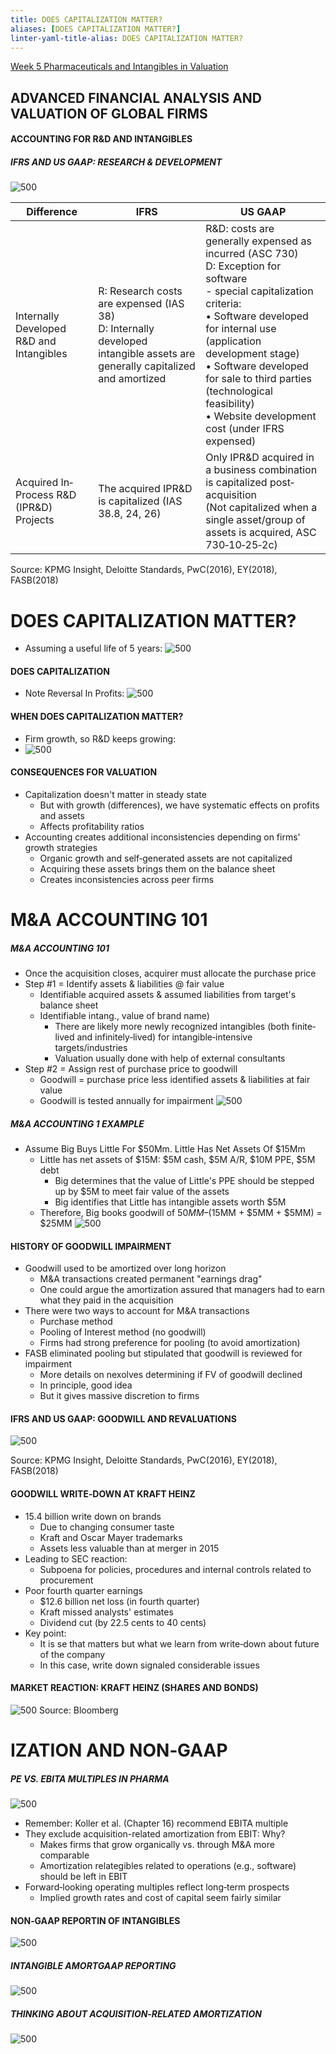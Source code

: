 ```yaml
---
title: DOES CAPITALIZATION MATTER?
aliases: [DOES CAPITALIZATION MATTER?]
linter-yaml-title-alias: DOES CAPITALIZATION MATTER?
---
```


[Week 5 Pharmaceuticals and Intangibles in Valuation](Week%205%20Pharmaceuticals%20and%20Intangibles%20in%20Valuation.md)

## ADVANCED FINANCIAL ANALYSIS AND VALUATION OF GLOBAL FIRMS

#### ACCOUNTING FOR R&D AND INTANGIBLES

##### IFRS AND US GAAP: RESEARCH & DEVELOPMENT

![500](Z.%20Clippings/Untitled%205-20240504011358685.png)

| Difference                               | IFRS                                                                                                                           | US GAAP                                                                                                                                                                                                                                                                                                                                       |
| ---------------------------------------- | ------------------------------------------------------------------------------------------------------------------------------ | --------------------------------------------------------------------------------------------------------------------------------------------------------------------------------------------------------------------------------------------------------------------------------------------------------------------------------------------- |
| Internally Developed R&D and Intangibles | R: Research costs are expensed (IAS 38) <br> D: Internally developed intangible assets are generally capitalized and amortized | R&D: costs are generally expensed as incurred (ASC 730)<br>D: Exception for software  <br>- special capitalization criteria:  <br>• Software developed for internal use (application development stage)  <br>• Software developed for sale to third parties (technological feasibility)  <br>• Website development cost (under IFRS expensed) |
| Acquired In‐Process R&D (IPR&D) Projects | The acquired IPR&D is capitalized (IAS 38.8, 24, 26)                                                                           | Only IPR&D acquired in a business combination is capitalized post‐acquisition <br> (Not capitalized when a single asset/group of assets is acquired, ASC 730‐10‐25‐2c)                                                                                                                                                                        |

Source: KPMG Insight, Deloitte Standards, PwC(2016), EY(2018), FASB(2018)

# DOES CAPITALIZATION MATTER?
- Assuming a useful life of 5 years:
![500](Z.%20Clippings/40504011459139.png)
#### DOES CAPITALIZATION
- Note Reversal In Profits:
![500](Z.%20Clippings/Untitled%205-20240504011809157.png)

#### WHEN DOES CAPITALIZATION MATTER?
- Firm growth, so R&D keeps growing:
- ![500](Z.%20Clippings/Attachments%201/Untitled%205-20240504011817869.png)

#### CONSEQUENCES FOR VALUATION

- Capitalization doesn't matter in steady state
	- But with growth (differences), we have systematic effects on profits and assets
	- Affects profitability ratios
- Accounting creates additional inconsistencies depending on firms' growth strategies
	- Organic growth and self‐generated assets are not capitalized
	- Acquiring these assets brings them on the balance sheet
	- Creates inconsistencies across peer firms

# M&A ACCOUNTING 101

##### M&A ACCOUNTING 101
- Once the acquisition closes, acquirer must allocate the purchase price
- Step #1  =  Identify assets & liabilities @ fair value
	- Identifiable acquired assets & assumed liabilities from target's balance sheet
	- Identifiable intang., value of brand name)
		- There are likely more newly recognized intangibles (both finite‐lived and infinitely‐lived) for intangible‐intensive targets/industries
		- Valuation usually done with help of external consultants
- Step #2  =  Assign rest of purchase price to goodwill
	- Goodwill = purchase price less identified assets & liabilities at fair value
	- Goodwill is tested annually for impairment
![500](Z.%20Clippings/Attachments%201/Untitled%205-20240504011835274.png)

##### M&A ACCOUNTING 1 EXAMPLE
- Assume Big Buys Little For $50Mm. Little Has Net Assets Of $15Mm
	- Little has net assets of $15M: $5M cash, $5M A/R, $10M PPE, $5M debt
		- Big determines that the value of Little's PPE should be stepped up by $5M to meet fair value of the assets
		- Big identifies that Little has intangible assets worth $5M
	- Therefore, Big books goodwill of $50MM – ($15MM + $5MM + $5MM) = $25MM
![500](Z.%20Clippings/Attachments%201/Untitled%205-20240504011906523.png)
#### HISTORY OF GOODWILL IMPAIRMENT

- Goodwill used to be amortized over long horizon
	- M&A transactions created permanent "earnings drag"
	- One could argue the amortization assured that managers had to earn what they paid in the acquisition
- There were two ways to account for M&A transactions
	- Purchase method
	- Pooling of Interest method (no goodwill)
	- Firms had strong preference for pooling (to avoid amortization)
- FASB eliminated pooling but stipulated that goodwill is reviewed for impairment
	- More details on nexolves determining if FV of goodwill declined
	- In principle, good idea
	- But it gives massive discretion to firms

#### IFRS AND US GAAP: GOODWILL AND REVALUATIONS

![500](Z.%20Clippings/Attachments%201/Untitled%205-20240504011914440.png)

Source: KPMG Insight, Deloitte Standards, PwC(2016), EY(2018), FASB(2018)

#### GOODWILL WRITE‐DOWN AT KRAFT HEINZ

- 15.4 billion write down on brands
	- Due to changing consumer taste
	- Kraft and Oscar Mayer trademarks
	- Assets less valuable than at merger in 2015
- Leading to SEC reaction:
	- Subpoena for policies, procedures and internal controls related to procurement
- Poor fourth quarter earnings
	- $12.6 billion net loss (in fourth quarter)
	- Kraft missed analysts' estimates
	- Dividend cut (by 22.5 cents to 40 cents)
- Key point:
	- It is  se that matters but what we learn from write‐down about future of the company
	- In this case, write down signaled considerable issues

#### MARKET REACTION: KRAFT HEINZ (SHARES AND BONDS)

![500](Z.%20Clippings/Attachments%201/Untitled%205-20240504011928643.png)
Source: Bloomberg

# IZATION AND NON‐GAAP

##### PE VS. EBITA MULTIPLES IN PHARMA

![500](Z.%20Clippings/Attachments%201/Untitled%205-20240504011941975.png)

- Remember: Koller et al. (Chapter 16) recommend EBITA multiple
- They exclude acquisition-related amortization from EBIT: Why?
	- Makes firms that grow organically vs. through M&A more comparable
	- Amortization relategibles related to operations (e.g., software) should be left in EBIT
- Forward‐looking operating multiples reflect long‐term prospects
	- Implied growth rates and cost of capital seem fairly similar

#### NON‐GAAP REPORTIN OF INTANGIBLES

![500](Z.%20Clippings/Attachments%201/Untitled%205-20240504011947271.png)

##### INTANGIBLE AMORTGAAP REPORTING

![500](Z.%20Clippings/Attachments%201/Untitled%205-20240504011952741.png)

##### THINKING ABOUT ACQUISITION‐RELATED AMORTIZATION

![500](Z.%20Clippings/Attachments%201/Untitled%205-20240504011959263.png)